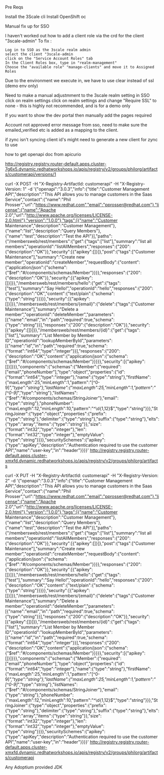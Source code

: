 Pre Reqs

Install the 3Scale cli
Install OpenShift oc



Manual fix up for SSO

I haven't worked out how to add a client role via the crd for the client "3scale-admin"
To fix :

    Log in to SSO as the 3scale realm admin
    select the client "3scale-admin
    click on the "Service Account Roles" tab
    In the Client Roles box, type in "realm-management" 
    Choose the "available role" "manage-clients" and move it to Assigned Roles

Due to the environment we execute in, we have to use clear instead of ssl (demo env only)

Need to make a manual adjustmment to the 3scale realm setting in SSO
    click on realm settings
    click on realm settings and change "Require SSL" to none - this is highly not recommended, and is for a demo only

If you want to show the dev portal then manually add the pages required


Account not approved error message from sso, need to make sure the emailed_verified etc is added as a mapping to the client.

if zync isn't syncing client id's might need to generate a new client for zync to use

how to get openapi doc from apicurio

http://registry.registry.router-default.apps.cluster-7g6x5.dynamic.redhatworkshops.io/apis/registry/v2/groups/philorg/artifacts/customerapi/versions/1

curl -X POST -H "X-Registry-ArtifactId: customerapi" -H "X-Registry-Version: 1" -d '{"openapi":"3.0.3","info":{"title":"Customer Management API","description":"This API allows you to manage customers in the Saas Service","contact":{"name":"Phil Prosser","url":"https://www.redhat.com","email":"pprosser@redhat.com"},"license":{"name":"Apache 2.0","url":"http://www.apache.org/licenses/LICENSE-2.0.html"},"version":"1.0.0"},"tags":[{"name":"Customer Maintenance","description":"Customer Management"},{"name":"list","description":"Query Members"},{"name":"test","description":"Test the API"}],"paths":{"/membersweb/rest/members":{"get":{"tags":["list"],"summary":"list all members","operationId":"listAllMembers","responses":{"200":{"description":"OK"}},"security":[{"apikey":[]}]},"post":{"tags":["Customer Maintenance"],"summary":"Create new member","operationId":"createMember","requestBody":{"content":{"application/json":{"schema":{"$ref":"#/components/schemas/Member"}}}},"responses":{"200":{"description":"OK"}},"security":[{"apikey":[]}]}},"/membersweb/rest/members/hello":{"get":{"tags":["test"],"summary":"Say Hello!","operationId":"hello","responses":{"200":{"description":"OK","content":{"text/plain":{"schema":{"type":"string"}}}}},"security":[{"apikey":[]}]}},"/membersweb/rest/members/{email}":{"delete":{"tags":["Customer Maintenance"],"summary":"Delete a member","operationId":"deleteMember","parameters":[{"name":"email","in":"path","required":true,"schema":{"type":"string"}}],"responses":{"200":{"description":"OK"}},"security":[{"apikey":[]}]}},"/membersweb/rest/members/{id}":{"get":{"tags":["list"],"summary":"List Member by Member ID","operationId":"lookupMemberById","parameters":[{"name":"id","in":"path","required":true,"schema":{"format":"int64","type":"integer"}}],"responses":{"200":{"description":"OK","content":{"application/json":{"schema":{"$ref":"#/components/schemas/Member"}}}}},"security":[{"apikey":[]}]}}},"components":{"schemas":{"Member":{"required":["email","phoneNumber"],"type":"object","properties":{"id":{"format":"int64","type":"integer"},"name":{"type":"string"},"firstName":{"maxLength":25,"minLength":1,"pattern":"[^0-9]*","type":"string"},"lastName":{"maxLength":25,"minLength":1,"pattern":"[^0-9]*","type":"string"},"listNames":{"$ref":"#/components/schemas/StringJoiner"},"email":{"type":"string"},"phoneNumber":{"maxLength":12,"minLength":10,"pattern":"^\\d{1,12}$","type":"string"}}},"StringJoiner":{"type":"object","properties":{"prefix":{"type":"string"},"delimiter":{"type":"string"},"suffix":{"type":"string"},"elts":{"type":"array","items":{"type":"string"}},"size":{"format":"int32","type":"integer"},"len":{"format":"int32","type":"integer"},"emptyValue":{"type":"string"}}}},"securitySchemes":{"apikey":{"type":"apiKey","description":"Authentication required to use the customer API","name":"user-key","in":"header"}}}}'  http://registry.registry.router-default.apps.cluster-xmxfd.dynamic.redhatworkshops.io/apis/registry/v2/groups/philorg/artifacts

curl -X PUT -H "X-Registry-ArtifactId: customerapi" -H "X-Registry-Version: 2" -d '{"openapi":"3.0.3","info":{"title":"Customer Management API","description":"This API allows you to manage customers in the Saas Service","contact":{"name":"Phil Prosser","url":"https://www.redhat.com","email":"pprosser@redhat.com"},"license":{"name":"Apache 2.0","url":"http://www.apache.org/licenses/LICENSE-2.0.html"},"version":"1.0.0"},"tags":[{"name":"Customer Maintenance","description":"Customer Management"},{"name":"list","description":"Query Members"},{"name":"test","description":"Test the API"}],"paths":{"/membersweb/rest/members":{"get":{"tags":["list"],"summary":"list all members","operationId":"listAllMembers","responses":{"200":{"description":"OK"}},"security":[{"apikey":[]}]},"post":{"tags":["Customer Maintenance"],"summary":"Create new member","operationId":"createMember","requestBody":{"content":{"application/json":{"schema":{"$ref":"#/components/schemas/Member"}}}},"responses":{"200":{"description":"OK"}},"security":[{"apikey":[]}]}},"/membersweb/rest/members/hello":{"get":{"tags":["test"],"summary":"Say Hello!","operationId":"hello","responses":{"200":{"description":"OK","content":{"text/plain":{"schema":{"type":"string"}}}}},"security":[{"apikey":[]}]}},"/membersweb/rest/members/{email}":{"delete":{"tags":["Customer Maintenance"],"summary":"Delete a member","operationId":"deleteMember","parameters":[{"name":"email","in":"path","required":true,"schema":{"type":"string"}}],"responses":{"200":{"description":"OK"}},"security":[{"apikey":[]}]}},"/membersweb/rest/members/{id}":{"get":{"tags":["list"],"summary":"List Member by Member ID","operationId":"lookupMemberById","parameters":[{"name":"id","in":"path","required":true,"schema":{"format":"int64","type":"integer"}}],"responses":{"200":{"description":"OK","content":{"application/json":{"schema":{"$ref":"#/components/schemas/Member"}}}}},"security":[{"apikey":[]}]}}},"components":{"schemas":{"Member":{"required":["email","phoneNumber"],"type":"object","properties":{"id":{"format":"int64","type":"integer"},"name":{"type":"string"},"firstName":{"maxLength":25,"minLength":1,"pattern":"[^0-9]*","type":"string"},"lastName":{"maxLength":25,"minLength":1,"pattern":"[^0-9]*","type":"string"},"listNames":{"$ref":"#/components/schemas/StringJoiner"},"email":{"type":"string"},"phoneNumber":{"maxLength":12,"minLength":10,"pattern":"^\\d{1,12}$","type":"string"}}},"StringJoiner":{"type":"object","properties":{"prefix":{"type":"string"},"delimiter":{"type":"string"},"suffix":{"type":"string"},"elts":{"type":"array","items":{"type":"string"}},"size":{"format":"int32","type":"integer"},"len":{"format":"int32","type":"integer"},"emptyValue":{"type":"string"}}}},"securitySchemes":{"apikey":{"type":"apiKey","description":"Authentication required to use the customer API","name":"user-key","in":"header"}}}}'  http://registry.registry.router-default.apps.cluster-xmxfd.dynamic.redhatworkshops.io/apis/registry/v2/groups/philorg/artifacts/customerapi


Any Adoptium provided JDK
